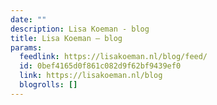 ```yaml
---
date: ""
description: Lisa Koeman - blog
title: Lisa Koeman – blog
params:
  feedlink: https://lisakoeman.nl/blog/feed/
  id: 0bef4165d0f861c082d9f62bf9439ef0
  link: https://lisakoeman.nl/blog
  blogrolls: []
---
```

